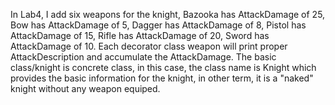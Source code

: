 In Lab4, I add six weapons for the knight, Bazooka has AttackDamage of 25,
Bow has AttackDamage of 5,
Dagger has AttackDamage of 8,
Pistol has AttackDamage of 15,
Rifle has AttackDamage of 20,
Sword has AttackDamage of 10.
Each decorator class weapon will print proper AttackDescription and accumulate the AttackDamage.
The basic class/knight is concrete class, in this case, the class name is Knight which provides the basic information for the knight,
in other term, it is a "naked" knight without any weapon equiped. 
